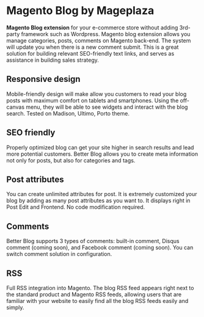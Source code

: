 # Magento Blog by Mageplaza

**Magento Blog extension** for your e-commerce store without adding 3rd-party framework such as Wordpress. Magento blog extension allows you manage categories, posts, comments on Magento back-end. The system will update you when there is a new comment submit. This is a great solution for building relevant SEO-friendly text links, and serves as assistance in building sales strategy.

## Responsive design

Mobile-friendly design will make allow you customers to read your blog posts with maximum comfort on tablets and smartphones. Using the off-canvas menu, they will be able to see widgets and interact with the blog search. Tested on Madison, Ultimo, Porto theme.

## SEO friendly

Properly optimized blog can get your site higher in search results and lead more potential customers. Better Blog allows you to create meta information not only for posts, but also for categories and tags.

## Post attributes

You can create unlimited attributes for post. It is extremely customized your blog by adding as many post attributes as you want to. It displays right in Post Edit and Frontend. No code modification required.

## Comments

Better Blog supports 3 types of comments: built-in comment, Disqus comment (coming soon), and Facebook comment (coming soon). You can switch comment solution in configuration.

## RSS

Full RSS integration into Magento. The blog RSS feed appears right next to the standard product and Magento RSS feeds, allowing users that are familiar with your website to easily find all the blog RSS feeds easily and simply.
